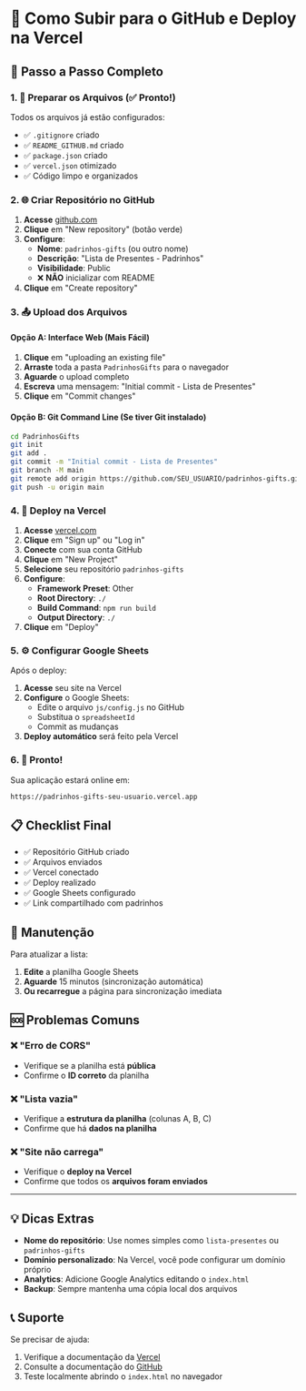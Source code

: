 # 🚀 Como Subir para o GitHub e Deploy na Vercel

## 📝 Passo a Passo Completo

### 1. 📂 Preparar os Arquivos (✅ Pronto!)

Todos os arquivos já estão configurados:
- ✅ `.gitignore` criado
- ✅ `README_GITHUB.md` criado 
- ✅ `package.json` criado
- ✅ `vercel.json` otimizado
- ✅ Código limpo e organizados

### 2. 🌐 Criar Repositório no GitHub

1. **Acesse** [github.com](https://github.com)
2. **Clique** em "New repository" (botão verde)
3. **Configure**:
   - **Nome**: `padrinhos-gifts` (ou outro nome)
   - **Descrição**: "Lista de Presentes - Padrinhos"
   - **Visibilidade**: Public
   - ❌ **NÃO** inicializar com README
4. **Clique** em "Create repository"

### 3. 📤 Upload dos Arquivos

#### Opção A: Interface Web (Mais Fácil)
1. **Clique** em "uploading an existing file"
2. **Arraste** toda a pasta `PadrinhosGifts` para o navegador
3. **Aguarde** o upload completo
4. **Escreva** uma mensagem: "Initial commit - Lista de Presentes"
5. **Clique** em "Commit changes"

#### Opção B: Git Command Line (Se tiver Git instalado)
```bash
cd PadrinhosGifts
git init
git add .
git commit -m "Initial commit - Lista de Presentes"
git branch -M main
git remote add origin https://github.com/SEU_USUARIO/padrinhos-gifts.git
git push -u origin main
```

### 4. 🚀 Deploy na Vercel

1. **Acesse** [vercel.com](https://vercel.com)
2. **Clique** em "Sign up" ou "Log in"
3. **Conecte** com sua conta GitHub
4. **Clique** em "New Project"
5. **Selecione** seu repositório `padrinhos-gifts`
6. **Configure**:
   - **Framework Preset**: Other
   - **Root Directory**: `./`
   - **Build Command**: `npm run build`
   - **Output Directory**: `./`
7. **Clique** em "Deploy"

### 5. ⚙️ Configurar Google Sheets

Após o deploy:

1. **Acesse** seu site na Vercel
2. **Configure** o Google Sheets:
   - Edite o arquivo `js/config.js` no GitHub
   - Substitua o `spreadsheetId`
   - Commit as mudanças
3. **Deploy automático** será feito pela Vercel

### 6. 🎉 Pronto!

Sua aplicação estará online em:
```
https://padrinhos-gifts-seu-usuario.vercel.app
```

## 📋 Checklist Final

- ✅ Repositório GitHub criado
- ✅ Arquivos enviados
- ✅ Vercel conectado
- ✅ Deploy realizado
- ✅ Google Sheets configurado
- ✅ Link compartilhado com padrinhos

## 🔧 Manutenção

Para atualizar a lista:
1. **Edite** a planilha Google Sheets
2. **Aguarde** 15 minutos (sincronização automática)
3. **Ou recarregue** a página para sincronização imediata

## 🆘 Problemas Comuns

### ❌ "Erro de CORS"
- Verifique se a planilha está **pública**
- Confirme o **ID correto** da planilha

### ❌ "Lista vazia"
- Verifique a **estrutura da planilha** (colunas A, B, C)
- Confirme que há **dados na planilha**

### ❌ "Site não carrega"
- Verifique o **deploy na Vercel**
- Confirme que todos os **arquivos foram enviados**

---

## 💡 Dicas Extras

- **Nome do repositório**: Use nomes simples como `lista-presentes` ou `padrinhos-gifts`
- **Domínio personalizado**: Na Vercel, você pode configurar um domínio próprio
- **Analytics**: Adicione Google Analytics editando o `index.html`
- **Backup**: Sempre mantenha uma cópia local dos arquivos

## 📞 Suporte

Se precisar de ajuda:
1. Verifique a documentação da [Vercel](https://vercel.com/docs)
2. Consulte a documentação do [GitHub](https://docs.github.com)
3. Teste localmente abrindo o `index.html` no navegador
